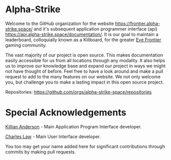 # Alpha-Strike

Welcome to the GitHub organization for the website https://frontier.alpha-strike.space/ and it's subsequent application programmer interface (api) https://api.alpha-strike.space/documentation/. It is our goal to maintain a leaderboard, colloquially known as a Killboard, for the greater [Eve Frontier](https://www.evefrontier.com/en) gaming community. 

The vast majority of our project is open source. This makes documentation easily accessible for us from all locations through any modality. It also helps us to improve our knowledge base and expand our project in ways we might not have thought of before. 
Feel free to have a look around and make a pull request to add to the many features on our website. We not only welcome you, but challenge you to make a lasting impact in this open source project.

Repositories: https://github.com/orgs/alpha-strike-space/repositories

# Special Acknowledgements

[Killian Anderson](https://github.com/kandrsn99) - Main Application Program Interface developer.

[Charles Law](https://github.com/claw726) - Main User Interface developer.

You too may get your name added here for significant contributions through commits by making pull requests. 
